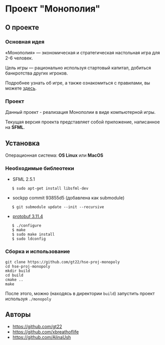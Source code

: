 # Проект "Монополия" 
## О проекте
### Основная идея
«Монополия» — экономическая и стратегическая настольная игра для 2-6 человек.

Цель игры — рационально используя стартовый капитал, добиться банкротства других игроков.

Подробнее узнать об игре, а также ознакомиться с правилами, вы можете [здесь](https://www.keft.ru/help/mnp/rules).

### Проект
Данный проект - реализация Монополии в виде компьютерной игры.

Текущая версия проекта представляет собой приложение, написанное на **SFML**. 
## Установка
Операционная система: **OS Linux** или **MacOS**
### Необходимые библеотеки
* SFML 2.5.1
 ```
    $ sudo apt-get install libsfml-dev
 ```
* sockpp commit 93855d5 (добавлена как submodule)
 ```
    $ git submodule update --init --recursive
 ```
* [protobuf 3.11.4](https://github.com/protocolbuffers/protobuf)
 ```
    $ ./configure
    $ make
    $ sudo make install
    $ sudo ldconfig
 ```

### Сборка и использование
```shell script
git clone https://github.com/gt22/hse-proj-monopoly
cd hse-proj-monopoly
mkdir build
cd build
cmake ..
make
```

После этого, можно (находясь в директории `build`) запустить проект используя `./monopoly`


## Авторы
* https://github.com/gt22
* https://github.com/xbreathoflife
* https://github.com/AlinaUsh
